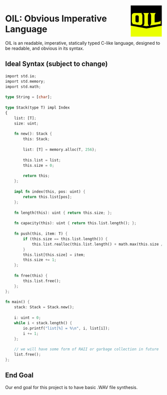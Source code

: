 [<img align="right" height="100" src="oil-logo.png">](https://github.com/Ralph-scott/OIL/ "Logo.")
# OIL: Obvious Imperative Language
OIL is an readable, imperative, statically typed C-like language,
designed to be readable, and obvious in its syntax.

## Ideal Syntax (subject to change)
```rust
import std.io;
import std.memory;
import std.math;

type String = [char];

type Stack(type T) impl Index
{
    list: [T];
    size: uint;

    fn new(): Stack {
        this: Stack;

        list: [T] = memory.alloc(T, 256);

        this.list = list;
        this.size = 0;

        return this;
    };

    impl fn index(this, pos: uint) {
        return this.list[pos];
    };

    fn length(this): uint { return this.size; };

    fn capacity(this): uint { return this.list.length(); };

    fn push(this, item: T) {
        if (this.size == this.list.length()) {
            this.list.realloc(this.list.length() + math.max(this.size / 2, 1));
        }
        this.list[this.size] = item;
        this.size += 1;
    };

    fn free(this) {
        this.list.free();
    };
};

fn main() {
    stack: Stack = Stack.new();

    i: uint = 0;
    while i < stack.length() {
        io.printf("list[%] = %\n", i, list[i]);
        i += 1;
    };

    // we will have some form of RAII or garbage collection in future
    list.free();
};
```

## End Goal

Our end goal for this project is to have basic .WAV file synthesis.
